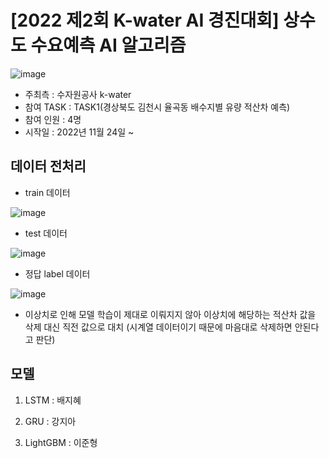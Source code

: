 # [2022 제2회 K-water AI 경진대회] 상수도 수요예측 AI 알고리즘
![image](https://user-images.githubusercontent.com/90167432/205447766-187fc487-6a78-41dd-9f74-fb03ad615792.png)

- 주최측 : 수자원공사 k-water
- 참여 TASK : TASK1(경상북도 김천시 율곡동 배수지별 유량 적산차 예측)
- 참여 인원 : 4명
- 시작일 : 2022년 11월 24일 ~

## 데이터 전처리
- train 데이터

![image](https://user-images.githubusercontent.com/90167432/206382966-9cae60b4-b254-49b8-a783-4567480e1678.png)

- test 데이터

![image](https://user-images.githubusercontent.com/90167432/206383013-0a04af21-094c-4fab-9429-9705b6c9e868.png)

- 정답 label 데이터

![image](https://user-images.githubusercontent.com/90167432/206383102-8d1bfc3c-dae7-4060-ac04-52a0ace2cbd3.png)
  - 이상치로 인해 모델 학습이 제대로 이뤄지지 않아 이상치에 해당하는 적산차 값을 삭제 대신 직전 값으로 대치 (시계열 데이터이기 때문에 마음대로 삭제하면 안된다고 판단)

## 모델
1. LSTM : 배지혜

2. GRU : 강지아

3. LightGBM : 이준형 



